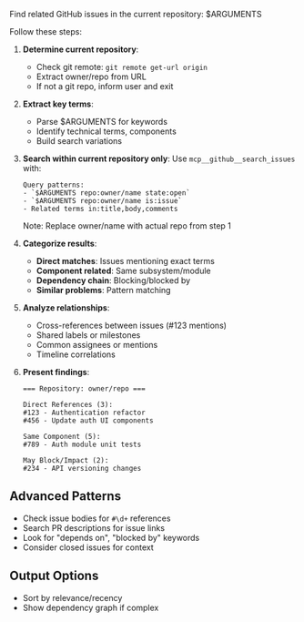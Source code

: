 Find related GitHub issues in the current repository: $ARGUMENTS

Follow these steps:

1. **Determine current repository**:
   - Check git remote: `git remote get-url origin`
   - Extract owner/repo from URL
   - If not a git repo, inform user and exit

2. **Extract key terms**:
   - Parse $ARGUMENTS for keywords
   - Identify technical terms, components
   - Build search variations

3. **Search within current repository only**:
   Use `mcp__github__search_issues` with:
   ```
   Query patterns:
   - `$ARGUMENTS repo:owner/name state:open`
   - `$ARGUMENTS repo:owner/name is:issue`
   - Related terms in:title,body,comments
   ```
   Note: Replace owner/name with actual repo from step 1

4. **Categorize results**:
   - **Direct matches**: Issues mentioning exact terms
   - **Component related**: Same subsystem/module
   - **Dependency chain**: Blocking/blocked by
   - **Similar problems**: Pattern matching

5. **Analyze relationships**:
   - Cross-references between issues (#123 mentions)
   - Shared labels or milestones
   - Common assignees or mentions
   - Timeline correlations

6. **Present findings**:
   ```
   === Repository: owner/repo ===

   Direct References (3):
   #123 - Authentication refactor
   #456 - Update auth UI components

   Same Component (5):
   #789 - Auth module unit tests

   May Block/Impact (2):
   #234 - API versioning changes
   ```

## Advanced Patterns
- Check issue bodies for `#\d+` references
- Search PR descriptions for issue links
- Look for "depends on", "blocked by" keywords
- Consider closed issues for context

## Output Options
- Sort by relevance/recency
- Show dependency graph if complex
